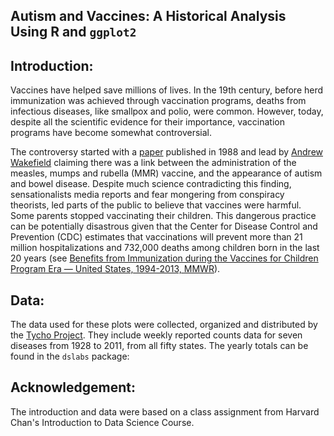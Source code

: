 ## Autism and Vaccines: A Historical Analysis Using R and `ggplot2`

## Introduction:
Vaccines have helped save millions of lives. In the 19th century, before herd immunization was achieved through vaccination programs, deaths from infectious diseases, like smallpox and polio, were common. However, today, despite all the scientific evidence for their importance, vaccination programs have become somewhat controversial.

The controversy started with a [paper](http://www.thelancet.com/journals/lancet/article/PIIS0140-6736(97)11096-0/abstract) published in 1988 and lead by [Andrew Wakefield](https://en.wikipedia.org/wiki/Andrew_Wakefield) claiming there was a link between the administration of the measles, mumps and rubella (MMR) vaccine, and the appearance of autism and bowel disease. Despite much science contradicting this finding, sensationalists media reports and fear mongering from conspiracy theorists, led parts of the public to believe that vaccines were harmful. Some parents stopped vaccinating their children. This dangerous practice can be potentially disastrous given that the Center for Disease Control and Prevention (CDC) estimates that vaccinations will prevent more than 21 million hospitalizations and 732,000 deaths among children born in the last 20 years (see [Benefits from Immunization during the Vaccines for Children Program Era — United States, 1994-2013, MMWR](https://www.cdc.gov/mmwr/preview/mmwrhtml/mm6316a4.htm)). 

## Data:
The data used for these plots were collected, organized and distributed by the [Tycho Project](http://www.tycho.pitt.edu/). They include weekly reported counts data for seven diseases from 1928 to 2011, from all fifty states. The yearly totals can be found in the `dslabs` package:

## Acknowledgement:
The introduction and data were based on a class assignment from Harvard Chan's Introduction to Data Science Course.
